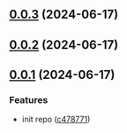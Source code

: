## [0.0.3](https://github.com/varletjs/varlet-icons-library-starter/compare/v0.0.2...v0.0.3) (2024-06-17)



## [0.0.2](https://github.com/varletjs/varlet-icons-library-starter/compare/v0.0.1...v0.0.2) (2024-06-17)



## [0.0.1](https://github.com/varletjs/varlet-icons-library-starter/compare/c4787714c90fe6869885832d79262862ae0cc2eb...v0.0.1) (2024-06-17)


### Features

* init repo ([c478771](https://github.com/varletjs/varlet-icons-library-starter/commit/c4787714c90fe6869885832d79262862ae0cc2eb))



